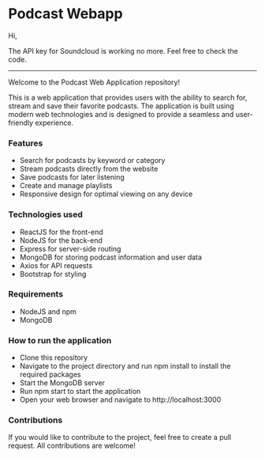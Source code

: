 # Podcast Webapp

Hi,

The API key for Soundcloud is working no more. Feel free to check the code.

---

Welcome to the Podcast Web Application repository!

This is a web application that provides users with the ability to search for, stream and save their favorite podcasts. The application is built using modern web technologies and is designed to provide a seamless and user-friendly experience.

### Features
- Search for podcasts by keyword or category
- Stream podcasts directly from the website
- Save podcasts for later listening
- Create and manage playlists
- Responsive design for optimal viewing on any device

### Technologies used
- ReactJS for the front-end
- NodeJS for the back-end
- Express for server-side routing
- MongoDB for storing podcast information and user data
- Axios for API requests
- Bootstrap for styling

### Requirements
- NodeJS and npm
- MongoDB

### How to run the application
- Clone this repository
- Navigate to the project directory and run npm install to install the required packages
- Start the MongoDB server
- Run npm start to start the application
- Open your web browser and navigate to http://localhost:3000

### Contributions
If you would like to contribute to the project, feel free to create a pull request. All contributions are welcome!
